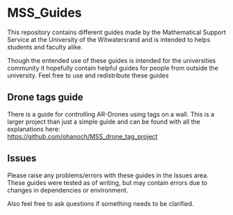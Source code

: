 # MSS_Guides
This repository contains different guides made by the Mathematical Support Service at the University of the Witwatersrand and is intended to helps students and faculty alike.

Though the entended use of these guides is intended for the universities community it hopefully contain helpful guides for people from outside the university. Feel free to use and redistribute these guides

## Drone tags guide
There is a guide for controlling AR-Drones using tags on a wall. This is a larger project than just a simple guide and can be found with all the explanations here:  
https://github.com/ohanoch/MSS_drone_tag_project

## Issues
Please raise any problems/errors with these guides in the Issues area. These guides were tested as of writing, but may contain errors due to changes in dependencies or environment.

Also feel free to ask questions if something needs to be clarified.
